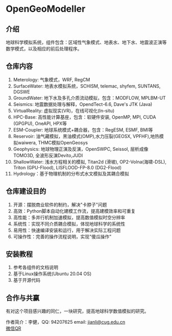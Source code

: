 # OpenGeoModeller

## 介绍

地球科学模拟系统，组件包含：区域性气象模式、地表水、地下水、地震波正演等数学模式，以及相应的前后处理程序。

## 仓库内容

1.  Meterology: 气象模式，WRF, RegCM
2.  SurfaceWater: 地表水模拟系统，SCHISM, telemac, shyfem, SUNTANS, DGSWE
3.  GroundWater: 地下水及多孔介质流动模拟，包含：MODFLOW, MPLBM-UT
4.	Seismics: 地震数据处理与解释，OpendTect-6.6, Dave's JTK (Java)
5.  VirtualReality: 虚拟现实(VR)，在线可视化(In-situ)
6.  HPC-Base: 高性能计算基座，包含：软硬件安装, OpenMP, MPI, CUDA (GPGPU), OneAPI, HPX等
7.  ESM-Coupler: 地球系统模式+耦合器，包含：RegESM, ESMF, BMI等
8.  Reservoir: 油气藏模拟，黑油模式(OMP),水力压裂(GEOSX, VPFHF),地热模拟waiwera, THMC模拟OpenGeosys
9.  Geophysics: 地球物理正演及反演，OpenSWPC, Seissol, 层析成像TOMO3D, 全波形反演Devito,JUDI
10. ShallowWater: 浅水方程相关的模拟, Titan2d (滑坡), OP2-Volna(海啸-DSL), Triton (GPU-Flood), LISFLOOD-FP-8.0 (DG2-Flood)
11. Hydrology：基于物理机制的分布式水文模拟及其耦合模拟

## 仓库建设目的

1.  开源：摆脱商业软件的制约，解决"卡脖子"问题
2.  高效：Python脚本自动化建模工作流，提高建模效率和可重复
3.  高性能：多并行机制加速模拟，提高数值模拟时空分辨率
4.  系统性：实现不同介质耦合模拟，体现地球科学的系统性
5.  易用性：快速编译安装和运行，用于解决实际工程问题
6.  可操作性：完善的操作流程说明，实现"傻瓜操作"

## 安装教程

1.  参考各组件的文档说明
2.  基于Linux操作系统(Ubuntu 20.04 OS)
3.  基于开源代码

## 合作与共赢

有对这个项目感兴趣的同仁，一块研究，提高地球科学数值模拟的研究。

作者简介：李健，QQ: 94207625        	email: jianli@cug.edu.cn   
		  [微信QR](./Author/QR-code.jpg)
